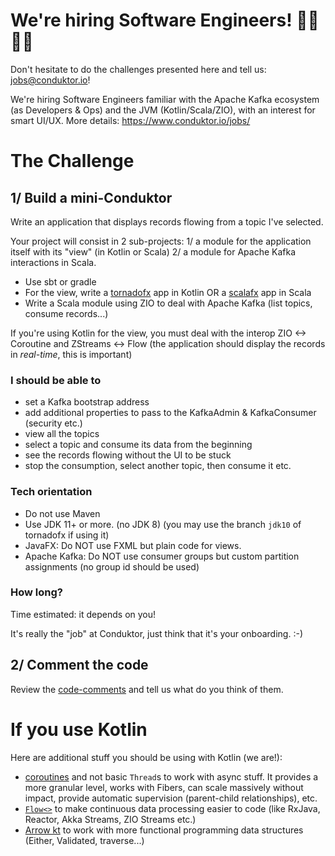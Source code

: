 # We're hiring Software Engineers! 👨‍💻 👩‍💻

Don't hesitate to do the challenges presented here and tell us: jobs@conduktor.io!

We're hiring Software Engineers familiar with the Apache Kafka ecosystem (as Developers & Ops) and the JVM (Kotlin/Scala/ZIO), with an interest for smart UI/UX. More details: https://www.conduktor.io/jobs/

# The Challenge

## 1/ Build a mini-Conduktor

Write an application that displays records flowing from a topic I've selected.

Your project will consist in 2 sub-projects:
1/ a module for the application itself with its "view" (in Kotlin or Scala)
2/ a module for Apache Kafka interactions in Scala.

- Use sbt or gradle
- For the view, write a [tornadofx](https://github.com/edvin/tornadofx) app in Kotlin OR a [scalafx](https://www.scalafx.org/) app in Scala
- Write a Scala module using ZIO to deal with Apache Kafka (list topics, consume records...)

If you're using Kotlin for the view, you must deal with the interop ZIO <-> Coroutine and ZStreams <-> Flow (the application should display the records in *real-time*, this is important)

### I should be able to

- set a Kafka bootstrap address
- add additional properties to pass to the KafkaAdmin & KafkaConsumer (security etc.)
- view all the topics
- select a topic and consume its data from the beginning
- see the records flowing without the UI to be stuck
- stop the consumption, select another topic, then consume it etc.

### Tech orientation

- Do not use Maven
- Use JDK 11+ or more. (no JDK 8) (you may use the branch `jdk10` of tornadofx if using it)
- JavaFX: Do NOT use FXML but plain code for views.
- Apache Kafka: Do NOT use consumer groups but custom partition assignments (no group id should be used)

### How long?

Time estimated: it depends on you!

It's really the "job" at Conduktor, just think that it's your onboarding. :-)

## 2/ Comment the code

Review the [code-comments](https://github.com/conduktor/conduktor-coding-challenge/tree/main/software-engineers/code-comments) and tell us what do you think of them.

# If you use Kotlin

Here are additional stuff you should be using with Kotlin (we are!):

- [coroutines](https://kotlinlang.org/docs/reference/coroutines-overview.html) and not basic `Thread`s to work with async stuff. It provides a more granular level, works with Fibers, can scale massively without impact, provide automatic supervision (parent-child relationships), etc.
- [`Flow<>`](https://kotlinlang.org/docs/reference/coroutines/flow.html) to make continuous data processing easier to code (like RxJava, Reactor, Akka Streams, ZIO Streams etc.)
- [Arrow kt](https://arrow-kt.io/) to work with more functional programming data structures (Either, Validated, traverse...)


